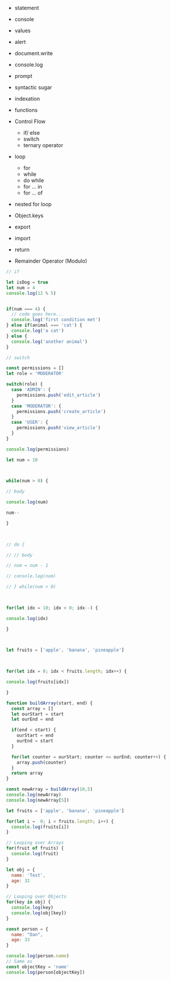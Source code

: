 -   statement
-   console
-   values
-   alert
-   document.write
-   console.log
-   prompt
-   syntactic sugar

- indexation
- functions
- Control Flow
	- if/ else
	- switch
	- ternary operator
- loop
	- for
	- while
	- do while
	- for ... in
	- for ... of
- nested for loop
- Object.keys
- export
- import
- return
- Remainder Operator (Modulo)



```js
// if

let isDog = true
let num = 4
console.log(12 % 5)


if(num === 4) {
  // code goes here...
  console.log('first condition met')
} else if(animal === 'cat') {
  console.log('a cat')
} else {
  console.log('another animal')
} 

// switch

const permissions = []
let role = 'MODERATOR'

switch(role) {
  case 'ADMIN': {
    permissions.push('edit_article')
  }
  case 'MODERATOR': {
    permissions.push('create_article')
  }
  case 'USER': {
    permissions.push('view_article')
  }
}

console.log(permissions)
```

```js
let num = 10

  

while(num > 0) {

// body

console.log(num)

num--

}

  

// do {

// // body

// num = num - 1

// console.log(num)

// } while(num > 0)

  

for(let idx = 10; idx > 0; idx--) {

console.log(idx)

}

  

let fruits = ['apple', 'banana', 'pineapple']

  

for(let idx = 0; idx < fruits.length; idx++) {

console.log(fruits[idx])

}
```

```js
function buildArray(start, end) {
  const array = []
  let ourStart = start
  let ourEnd = end

  if(end < start) {
    ourStart = end
    ourEnd = start
  }

  for(let counter = ourStart; counter <= ourEnd; counter++) {
    array.push(counter)
  }
  return array
}

const newArray = buildArray(10,5)
console.log(newArray)
console.log(newArray[5])
```

```js
let fruits = ['apple', 'banana', 'pineapple']

for(let i =  0; i < fruits.length; i++) {
  console.log(fruits[i])
}

// Looping over Arrays
for(fruit of fruits) {
  console.log(fruit)
}

let obj = {
  name: 'Test',
  age: 32
}

// Looping over Objects
for(key in obj) {
  console.log(key)
  console.log(obj[key])
}

const person = {
  name: "Dan",
  age: 33
}

console.log(person.name)
// Same as
const objectKey = 'name'
console.log(person[objectKey])
```